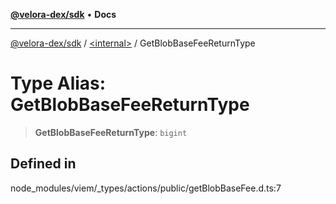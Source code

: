 [**@velora-dex/sdk**](../../README.md) • **Docs**

***

[@velora-dex/sdk](../../globals.md) / [\<internal\>](../README.md) / GetBlobBaseFeeReturnType

# Type Alias: GetBlobBaseFeeReturnType

> **GetBlobBaseFeeReturnType**: `bigint`

## Defined in

node\_modules/viem/\_types/actions/public/getBlobBaseFee.d.ts:7

